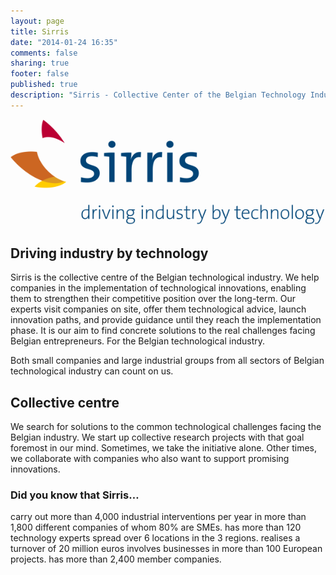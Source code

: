 ```yaml
---
layout: page
title: Sirris
date: "2014-01-24 16:35"
comments: false
sharing: true
footer: false
published: true
description: "Sirris - Collective Center of the Belgian Technology Industry"
---
```


![Logo Sirris](/source/images/SIRRIS_logo_baseline_RGB_600x202.png)
## Driving industry by technology
Sirris is the collective centre of the Belgian technological industry. We help companies in the implementation of technological innovations, enabling them to strengthen their competitive position over the long-term. Our experts visit companies on site, offer them technological advice, launch innovation paths, and provide guidance until they reach the implementation phase. It is our aim to find concrete solutions to the real challenges facing Belgian entrepreneurs.
For the Belgian technological industry.

Both small companies and large industrial groups from all sectors of Belgian technological industry can count on us.

## Collective centre
We search for solutions to the common technological challenges facing the Belgian industry. We start up collective research projects with that goal foremost in our mind. Sometimes, we take the initiative alone. Other times, we collaborate with companies who also want to support promising innovations.
### Did you know that Sirris…

carry out more than 4,000 industrial interventions per year in more than 1,800 different companies of whom 80% are SMEs.
has more than 120 technology experts spread over 6 locations in the 3 regions.
realises a turnover of 20 million euros
involves businesses in more than 100 European projects.
has more than 2,400 member companies.